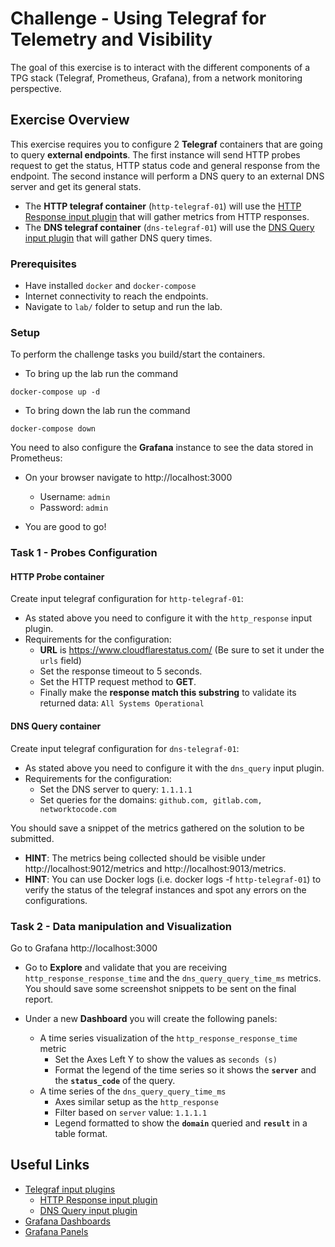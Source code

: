 # Challenge - Using Telegraf for Telemetry and Visibility

The goal of this exercise is to interact with the different components of a TPG stack (Telegraf, Prometheus, Grafana), from a network monitoring perspective.

## Exercise Overview

This exercise requires you to configure 2 **Telegraf** containers that are going to query **external endpoints**. The first instance will send HTTP probes request to get the status, HTTP status code and general response from the endpoint. The second instance will perform a DNS query to an external DNS server and get its general stats.

- The **HTTP telegraf container** (`http-telegraf-01`) will use the [HTTP Response input plugin](https://docs.influxdata.com/telegraf/v1.15/plugins/#http_response) that will gather metrics from HTTP responses.
- The **DNS telegraf container** (`dns-telegraf-01`) will use the [DNS Query input plugin](https://docs.influxdata.com/telegraf/v1.15/plugins/#dns_query) that will gather DNS query times.

### Prerequisites

- Have installed `docker` and `docker-compose`
- Internet connectivity to reach the endpoints.
- Navigate to `lab/` folder to setup and run the lab.

### Setup

To perform the challenge tasks you build/start the containers.

- To bring up the lab run the command

```shell
docker-compose up -d
```

- To bring down the lab run the command

```shell
docker-compose down
```

You need to also configure the **Grafana** instance to see the data stored in Prometheus:

- On your browser navigate to http://localhost:3000
  - Username: `admin`
  - Password: `admin`

- You are good to go!

### Task 1 - Probes Configuration

#### HTTP Probe container

Create input telegraf configuration for `http-telegraf-01`:

- As stated above you need to configure it with the `http_response` input plugin.
- Requirements for the configuration:
  - **URL** is https://www.cloudflarestatus.com/ (Be sure to set it under the `urls` field)
  - Set the response timeout to 5 seconds.
  - Set the HTTP request method to **GET**.
  - Finally make the **response match this substring** to validate its returned data: `All Systems Operational`

#### DNS Query container

Create input telegraf configuration for `dns-telegraf-01`:

- As stated above you need to configure it with the `dns_query` input plugin.
- Requirements for the configuration:
  - Set the DNS server to query: `1.1.1.1`
  - Set queries for the domains: `github.com, gitlab.com, networktocode.com`

You should save a snippet of the metrics gathered on the solution to be submitted.

- **HINT**: The metrics being collected should be visible under http://localhost:9012/metrics and http://localhost:9013/metrics.
- **HINT**: You can use Docker logs (i.e. docker logs -f `http-telegraf-01`) to verify the status of the telegraf instances and spot any errors on the configurations.

### Task 2 - Data manipulation and Visualization

Go to Grafana http://localhost:3000

- Go to **Explore** and validate that you are receiving `http_response_response_time` and the `dns_query_query_time_ms` metrics. You should save some screenshot snippets to be sent on the final report.

- Under a new **Dashboard** you will create the following panels:
  - A time series visualization of the `http_response_response_time` metric
    - Set the Axes Left Y to show the values as `seconds (s)`
    - Format the legend of the time series so it shows the **`server`** and the **`status_code`** of the query.
  - A time series of the `dns_query_query_time_ms`
    - Axes similar setup as the `http_response`
    - Filter based on `server` value: `1.1.1.1`
    - Legend formatted to show the **`domain`** queried and **`result`** in a table format.

## Useful Links

- [Telegraf input plugins](https://docs.influxdata.com/telegraf/v1.15/plugins/)
  - [HTTP Response input plugin](https://docs.influxdata.com/telegraf/v1.15/plugins/#http_response)
  - [DNS Query input plugin](https://docs.influxdata.com/telegraf/v1.15/plugins/#dns_query)
- [Grafana Dashboards](https://grafana.com/docs/grafana/latest/dashboards/)
- [Grafana Panels](https://grafana.com/docs/grafana/latest/panels/panels-overview/)
